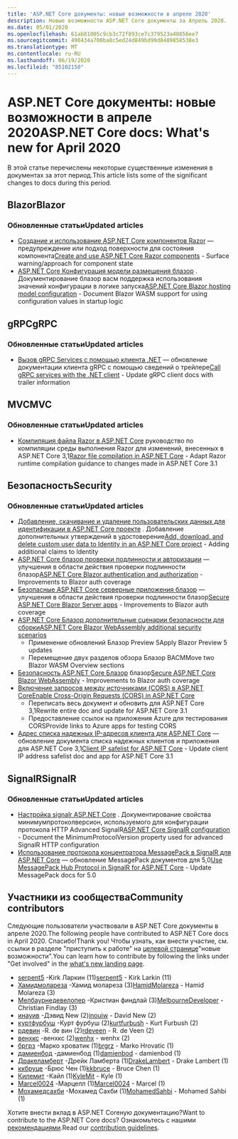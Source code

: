 ```yaml
---
title: 'ASP.NET Core документы: новые возможности в апреле 2020'
description: Новые возможности ASP.NET Core документы за Апрель 2020.
ms.date: 05/01/2020
ms.openlocfilehash: 61ab81005c9cb3c72f893ce7c379523a40856ee7
ms.sourcegitcommit: 490434a700ba8c5ed24d849bd99d8489858538e3
ms.translationtype: MT
ms.contentlocale: ru-RU
ms.lasthandoff: 06/19/2020
ms.locfileid: "85102150"
---
```

# <a name="aspnet-core-docs-whats-new-for-april-2020"></a><span data-ttu-id="17531-103">ASP.NET Core документы: новые возможности в апреле 2020</span><span class="sxs-lookup"><span data-stu-id="17531-103">ASP.NET Core docs: What's new for April 2020</span></span>

<span data-ttu-id="17531-104">В этой статье перечислены некоторые существенные изменения в документах за этот период.</span><span class="sxs-lookup"><span data-stu-id="17531-104">This article lists some of the significant changes to docs during this period.</span></span>

## <a name="blazor"></a><span data-ttu-id="17531-105">Blazor</span><span class="sxs-lookup"><span data-stu-id="17531-105">Blazor</span></span>

### <a name="updated-articles"></a><span data-ttu-id="17531-106">Обновленные статьи</span><span class="sxs-lookup"><span data-stu-id="17531-106">Updated articles</span></span>

- <span data-ttu-id="17531-107">[Создание и использование ASP.NET Core компонентов Razor](../blazor/components/index.md) — предупреждение или подход поверхности для состояния компонента</span><span class="sxs-lookup"><span data-stu-id="17531-107">[Create and use ASP.NET Core Razor components](../blazor/components/index.md) - Surface warning/approach for component state</span></span>
- <span data-ttu-id="17531-108">[ASP.NET Core Конфигурация модели размещения блазор](../blazor/fundamentals/additional-scenarios.md) . Документирование блазор васм поддержка использования значений конфигурации в логике запуска</span><span class="sxs-lookup"><span data-stu-id="17531-108">[ASP.NET Core Blazor hosting model configuration](../blazor/fundamentals/additional-scenarios.md) - Document Blazor WASM support for using configuration values in startup logic</span></span>

## <a name="grpc"></a><span data-ttu-id="17531-109">gRPC</span><span class="sxs-lookup"><span data-stu-id="17531-109">gRPC</span></span>

### <a name="updated-articles"></a><span data-ttu-id="17531-110">Обновленные статьи</span><span class="sxs-lookup"><span data-stu-id="17531-110">Updated articles</span></span>

- <span data-ttu-id="17531-111">[Вызов gRPC Services с помощью клиента .NET](../grpc/client.md) — обновление документации клиента gRPC с помощью сведений о трейлере</span><span class="sxs-lookup"><span data-stu-id="17531-111">[Call gRPC services with the .NET client](../grpc/client.md) - Update gRPC client docs with trailer information</span></span>

## <a name="mvc"></a><span data-ttu-id="17531-112">MVC</span><span class="sxs-lookup"><span data-stu-id="17531-112">MVC</span></span>

### <a name="updated-articles"></a><span data-ttu-id="17531-113">Обновленные статьи</span><span class="sxs-lookup"><span data-stu-id="17531-113">Updated articles</span></span>

- <span data-ttu-id="17531-114">[Компиляция файла Razor в ASP.NET Core](../mvc/views/view-compilation.md) руководство по компиляции среды выполнения Razor для изменений, внесенных в ASP.NET Core 3,1</span><span class="sxs-lookup"><span data-stu-id="17531-114">[Razor file compilation in ASP.NET Core](../mvc/views/view-compilation.md) - Adapt Razor runtime compilation guidance to changes made in ASP.NET Core 3.1</span></span>

## <a name="security"></a><span data-ttu-id="17531-115">Безопасность</span><span class="sxs-lookup"><span data-stu-id="17531-115">Security</span></span>

### <a name="updated-articles"></a><span data-ttu-id="17531-116">Обновленные статьи</span><span class="sxs-lookup"><span data-stu-id="17531-116">Updated articles</span></span>

- <span data-ttu-id="17531-117">[Добавление, скачивание и удаление пользовательских данных для идентификации в ASP.NET Core проекте](../security/authentication/add-user-data.md) . Добавление дополнительных утверждений в удостоверение</span><span class="sxs-lookup"><span data-stu-id="17531-117">[Add, download, and delete custom user data to Identity in an ASP.NET Core project](../security/authentication/add-user-data.md) - Adding additional claims to Identity</span></span>
- <span data-ttu-id="17531-118">[ASP.NET Core блазор проверки подлинности и авторизации](../blazor/security/index.md) — улучшения в области действия проверки подлинности блазор</span><span class="sxs-lookup"><span data-stu-id="17531-118">[ASP.NET Core Blazor authentication and authorization](../blazor/security/index.md) - Improvements to Blazor auth coverage</span></span>
- <span data-ttu-id="17531-119">[Безопасные ASP.NET Core серверные приложения блазор](../blazor/security/server/index.md) — улучшения в области действия проверки подлинности блазор</span><span class="sxs-lookup"><span data-stu-id="17531-119">[Secure ASP.NET Core Blazor Server apps](../blazor/security/server/index.md) - Improvements to Blazor auth coverage</span></span>
- [<span data-ttu-id="17531-120">ASP.NET Core Блазор дополнительные сценарии безопасности для сборки</span><span class="sxs-lookup"><span data-stu-id="17531-120">ASP.NET Core Blazor WebAssembly additional security scenarios</span></span>](../blazor/security/webassembly/additional-scenarios.md)
  - <span data-ttu-id="17531-121">Применение обновлений Блазор Preview 5</span><span class="sxs-lookup"><span data-stu-id="17531-121">Apply Blazor Preview 5 updates</span></span>
  - <span data-ttu-id="17531-122">Перемещение двух разделов обзора Блазор ВАСМ</span><span class="sxs-lookup"><span data-stu-id="17531-122">Move two Blazor WASM Overview sections</span></span>
- <span data-ttu-id="17531-123">[Безопасность ASP.NET Core Блазор](../blazor/security/webassembly/index.md) блазор</span><span class="sxs-lookup"><span data-stu-id="17531-123">[Secure ASP.NET Core Blazor WebAssembly](../blazor/security/webassembly/index.md) - Improvements to Blazor auth coverage</span></span>
- [<span data-ttu-id="17531-124">Включение запросов между источниками (CORS) в ASP.NET Core</span><span class="sxs-lookup"><span data-stu-id="17531-124">Enable Cross-Origin Requests (CORS) in ASP.NET Core</span></span>](../security/cors.md)
  - <span data-ttu-id="17531-125">Переписать весь документ и обновить для ASP.NET Core 3,1</span><span class="sxs-lookup"><span data-stu-id="17531-125">Rewrite entire doc and update for ASP.NET Core 3.1</span></span>
  - <span data-ttu-id="17531-126">Предоставление ссылок на приложения Azure для тестирования CORS</span><span class="sxs-lookup"><span data-stu-id="17531-126">Provide links to Azure apps for testing CORS</span></span>
- <span data-ttu-id="17531-127">[Адрес списка надежных IP-адресов клиента для ASP.NET Core](../security/ip-safelist.md) — обновление документа списка надежных клиентов и приложения для ASP.NET Core 3,1</span><span class="sxs-lookup"><span data-stu-id="17531-127">[Client IP safelist for ASP.NET Core](../security/ip-safelist.md) - Update client IP address safelist doc and app for ASP.NET Core 3.1</span></span>

## <a name="signalr"></a><span data-ttu-id="17531-128">SignalR</span><span class="sxs-lookup"><span data-stu-id="17531-128">SignalR</span></span>

### <a name="updated-articles"></a><span data-ttu-id="17531-129">Обновленные статьи</span><span class="sxs-lookup"><span data-stu-id="17531-129">Updated articles</span></span>

- <span data-ttu-id="17531-130">[Настройка signalr ASP.NET Core](../signalr/configuration.md) . Документирование свойства минимумпротоколверсион, используемого для конфигурации протокола HTTP Advanced SignalR</span><span class="sxs-lookup"><span data-stu-id="17531-130">[ASP.NET Core SignalR configuration](../signalr/configuration.md) - Document the MinimumProtocolVersion property used for advanced SignalR HTTP configuration</span></span>
- <span data-ttu-id="17531-131">[Использование протокола концентратора MessagePack в SignalR для ASP.NET Core](../signalr/messagepackhubprotocol.md) — обновление MessagePack документов для 5,0</span><span class="sxs-lookup"><span data-stu-id="17531-131">[Use MessagePack Hub Protocol in SignalR for ASP.NET Core](../signalr/messagepackhubprotocol.md) - Update MessagePack docs for 5.0</span></span>

## <a name="community-contributors"></a><span data-ttu-id="17531-132">Участники из сообщества</span><span class="sxs-lookup"><span data-stu-id="17531-132">Community contributors</span></span>

<span data-ttu-id="17531-133">Следующие пользователи участвовали в ASP.NET Core документы в апреле 2020.</span><span class="sxs-lookup"><span data-stu-id="17531-133">The following people have contributed to ASP.NET Core docs in April 2020.</span></span> <span data-ttu-id="17531-134">Спасибо!</span><span class="sxs-lookup"><span data-stu-id="17531-134">Thank you!</span></span> <span data-ttu-id="17531-135">Чтобы узнать, как внести участие, см. ссылки в разделе "приступить к работе" на [целевой странице](index.yml)"новые возможности".</span><span class="sxs-lookup"><span data-stu-id="17531-135">You can learn how to contribute by following the links under "Get involved" in the [what's new landing page](index.yml).</span></span>

- <span data-ttu-id="17531-136">[serpent5](https://github.com/serpent5) -Kirk Ларкин (11)</span><span class="sxs-lookup"><span data-stu-id="17531-136">[serpent5](https://github.com/serpent5) - Kirk Larkin (11)</span></span>
- <span data-ttu-id="17531-137">[Хамидмолареза](https://github.com/HamidMolareza) -Хамид молареза (3)</span><span class="sxs-lookup"><span data-stu-id="17531-137">[HamidMolareza](https://github.com/HamidMolareza) - Hamid Molareza (3)</span></span>
- <span data-ttu-id="17531-138">[Мелбаурнедевелопер](https://github.com/MelbourneDeveloper) -Кристиан финдлай (3)</span><span class="sxs-lookup"><span data-stu-id="17531-138">[MelbourneDeveloper](https://github.com/MelbourneDeveloper) - Christian Findlay (3)</span></span>
- <span data-ttu-id="17531-139">[инауив](https://github.com/inouiw) -Дэвид New (2)</span><span class="sxs-lookup"><span data-stu-id="17531-139">[inouiw](https://github.com/inouiw) - David New (2)</span></span>
- <span data-ttu-id="17531-140">[куртфурбуш](https://github.com/kurtfurbush) -Курт фурбуш (2)</span><span class="sxs-lookup"><span data-stu-id="17531-140">[kurtfurbush](https://github.com/kurtfurbush) - Kurt Furbush (2)</span></span>
- <span data-ttu-id="17531-141">[рдевин](https://github.com/rdeveen) -R. de вин (2)</span><span class="sxs-lookup"><span data-stu-id="17531-141">[rdeveen](https://github.com/rdeveen) - R. de Veen (2)</span></span>
- <span data-ttu-id="17531-142">[венхкс](https://github.com/wenhx) -венхкс (2)</span><span class="sxs-lookup"><span data-stu-id="17531-142">[wenhx](https://github.com/wenhx) - wenhx (2)</span></span>
- <span data-ttu-id="17531-143">[бргрз](https://github.com/brgrz) -Марко хроватик (1)</span><span class="sxs-lookup"><span data-stu-id="17531-143">[brgrz](https://github.com/brgrz) - Marko Hrovatic (1)</span></span>
- <span data-ttu-id="17531-144">[дамиенбод](https://github.com/damienbod) -дамиенбод (1)</span><span class="sxs-lookup"><span data-stu-id="17531-144">[damienbod](https://github.com/damienbod) - damienbod (1)</span></span>
- <span data-ttu-id="17531-145">[Дракеламберт](https://github.com/DrakeLambert) -Дрейк Ламберта (1)</span><span class="sxs-lookup"><span data-stu-id="17531-145">[DrakeLambert](https://github.com/DrakeLambert) - Drake Lambert (1)</span></span>
- <span data-ttu-id="17531-146">[ккбруце](https://github.com/kkbruce) -Брюс Чен (1)</span><span class="sxs-lookup"><span data-stu-id="17531-146">[kkbruce](https://github.com/kkbruce) - Bruce Chen (1)</span></span>
- <span data-ttu-id="17531-147">[Килемит](https://github.com/KyleMit) -Кайл (1)</span><span class="sxs-lookup"><span data-stu-id="17531-147">[KyleMit](https://github.com/KyleMit) - Kyle (1)</span></span>
- <span data-ttu-id="17531-148">[Marcel0024](https://github.com/Marcel0024) -Марцелл (1)</span><span class="sxs-lookup"><span data-stu-id="17531-148">[Marcel0024](https://github.com/Marcel0024) - Marcel (1)</span></span>
- <span data-ttu-id="17531-149">[Мохамедсахби](https://github.com/MohamedSahbi) -Мохамед Сахби (1)</span><span class="sxs-lookup"><span data-stu-id="17531-149">[MohamedSahbi](https://github.com/MohamedSahbi) - Mohamed Sahbi (1)</span></span>

<span data-ttu-id="17531-150">Хотите внести вклад в ASP.NET Coreную документацию?</span><span class="sxs-lookup"><span data-stu-id="17531-150">Want to contribute to the ASP.NET Core docs?</span></span> <span data-ttu-id="17531-151">Ознакомьтесь с нашими [рекомендациями](https://github.com/dotnet/AspNetCore.Docs/blob/master/CONTRIBUTING.md).</span><span class="sxs-lookup"><span data-stu-id="17531-151">Read our [contribution guidelines](https://github.com/dotnet/AspNetCore.Docs/blob/master/CONTRIBUTING.md).</span></span>

